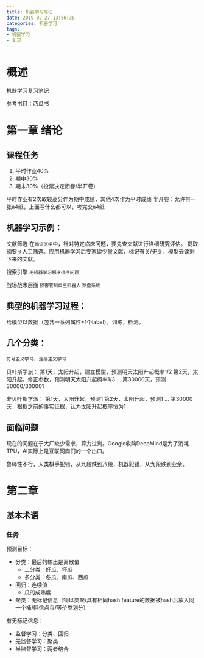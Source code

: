 ```yaml
---
title: 机器学习笔记
date: 2019-02-27 13:56:36
categories: 机器学习
tags: 
- 机器学习
- 复习
---
```


# 概述

机器学习复习笔记

参考书目：西瓜书

# 第一章 绪论

## 课程任务
1. 平时作业40%
2. 期中30%
3. 期末30%（投票决定闭卷/半开卷）

平时作业有2次取较高分作为期中成绩，其他4次作为平时成绩
半开卷：允许带一张a4纸，上面写什么都可以，考完交a4纸

## 机器学习示例：
文献筛选
在`循证医学`中，针对特定临床问题，要先查文献进行详细研究评估。
提取摘要->人工筛选。应用机器学习后专家读少量文献，标记有关/无关，模型去读剩下来的文献。

搜索引擎
`用机器学习解决排序问题`

战场战术层面
`损害管制自主机器人`
`罗盘系统`

## 典型的机器学习过程：
给模型以数据（包含一系列属性+1个label），训练，检测。

## 几个分类：
`符号主义学习`、`连接主义学习`

贝叶斯学派：
第1天，太阳升起，建立模型，预测明天太阳升起概率1/2
第2天，太阳升起，修正参数，预测明天太阳升起概率1/3
...
第30000天，预测30000/300001

非贝叶斯学派：
第1天，太阳升起，预测1
第2天，太阳升起，预测1
...
第30000天，根据之前的事实证据，认为太阳升起概率恒为1

## 面临问题

现在的问题在于大厂缺少需求，算力过剩。Google收购DeepMind是为了消耗TPU，AI实际上是互联网商们的一个出口。

鲁棒性不行，人类棋手犯错，从九段跌到八段，机器犯错，从九段跌到业余。

# 第二章 

## 基本术语

### 任务
预测目标：
* 分类：最后的输出是离散值
    * 二分类：好瓜、坏瓜
    * 多分类：冬瓜、南瓜、西瓜
* 回归：连续值
    * 瓜的成熟度
* 聚类：无标记信息（物以类聚/具有相同hash feature的数据被hash后放入同一个桶/韩信点兵/等价类划分）

有无标记信息：
* 监督学习：分类、回归
* 无监督学习：聚类
* 半监督学习：两者结合

